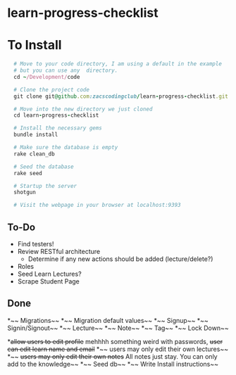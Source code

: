 # learn-progress-checklist

# To Install
```ruby
  # Move to your code directory, I am using a default in the example
  # but you can use any  directory.
  cd ~/Development/code

  # Clone the project code
  git clone git@github.com:zacscodingclub/learn-progress-checklist.git

  # Move into the new directory we just cloned
  cd learn-progress-checklist

  # Install the necessary gems
  bundle install

  # Make sure the database is empty
  rake clean_db

  # Seed the database
  rake seed

  # Startup the server
  shotgun

  # Visit the webpage in your browser at localhost:9393
```

## To-Do
* Find testers!
* Review RESTful architecture
  * Determine if any new actions should be added (lecture/delete?)
* Roles
* Seed Learn Lectures?
* Scrape Student Page

## Done
*~~ Migrations~~
*~~ Migration default values~~
*~~ Signup~~
*~~ Signin/Signout~~
*~~ Lecture~~
*~~ Note~~
*~~ Tag~~
*~~ Lock Down~~

  *~~allow users to edit profile~~ mehhhh something weird with passwords,
    ~~user can edit learn name and email~~
  *~~ users may only edit their own lectures~~
  *~~ ~~users may only edit their own notes~~ All notes just stay.  You can only add to the knowledge~~
*~~ Seed db~~
*~~ Write Install instructions~~
